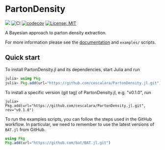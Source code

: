 # PartonDensity

[![](https://img.shields.io/badge/docs-dev-blue.svg)](https://francescacapel.com/PartonDensity.jl/dev/) 
![CI](https://github.com/cescalara/PartonDensity.jl/actions/workflows/CI.yml/badge.svg)
[![codecov](https://codecov.io/gh/cescalara/PartonDensity.jl/branch/main/graph/badge.svg?token=Q5PLHWXV3I)](https://codecov.io/gh/cescalara/PartonDensity.jl)
[![License: MIT](https://img.shields.io/badge/License-MIT-yellow.svg)](https://opensource.org/licenses/MIT)

A Bayesian approach to parton density extraction.

For more information please see the [documentation](https://francescacapel.com/PartonDensity.jl/) and `examples/` scripts.

## Quick start

To install PartonDensity.jl and its dependencies, start Julia and run

```julia
julia> using Pkg
julia> Pkg.add(url="https://github.com/cescalara/PartonDensity.jl.git")
```
To install a specific version (git tag) of PartonDensity.jl, e.g. "v0.1.0", run
```
julia> Pkg.add(url="https://github.com/cescalara/PartonDensity.jl.git", rev="v0.1.0")
```

To run the examples scripts, you can follow the steps used in the GitHub workflow. In particular, we need to remember to use the latest versions of ``BAT.jl`` from GitHub. 

```julia
using Pkg
Pkg.add(url="https://github.com/bat/BAT.jl.git")
```
